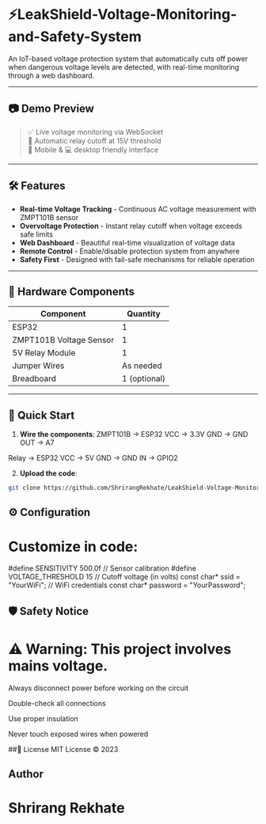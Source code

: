 # ⚡LeakShield-Voltage-Monitoring-and-Safety-System

An IoT-based voltage protection system that automatically cuts off power when dangerous voltage levels are detected, with real-time monitoring through a web dashboard.

---

## 📷 Demo Preview

> ✅ Live voltage monitoring via WebSocket  
> 🔌 Automatic relay cutoff at 15V threshold  
> 📱 Mobile & 💻 desktop friendly interface  

---

## 🛠️ Features

- **Real-time Voltage Tracking** - Continuous AC voltage measurement with ZMPT101B sensor
- **Overvoltage Protection** - Instant relay cutoff when voltage exceeds safe limits
- **Web Dashboard** - Beautiful real-time visualization of voltage data
- **Remote Control** - Enable/disable protection system from anywhere
- **Safety First** - Designed with fail-safe mechanisms for reliable operation

---

## 🧩 Hardware Components

| Component | Quantity |
|-----------|----------|
| ESP32 | 1 |
| ZMPT101B Voltage Sensor | 1 |
| 5V Relay Module | 1 |
| Jumper Wires | As needed |
| Breadboard | 1 (optional) |

---

## 🚀 Quick Start

1. **Wire the components**:
ZMPT101B → ESP32
VCC → 3.3V
GND → GND
OUT → A7

Relay → ESP32
VCC → 5V
GND → GND
IN → GPIO2


2. **Upload the code**:
```bash
git clone https://github.com/ShrirangRekhate/LeakShield-Voltage-Monitoring-and-Safety-System.git
```
## ⚙️ Configuration
# Customize in code:
#define SENSITIVITY 500.0f    // Sensor calibration
#define VOLTAGE_THRESHOLD 15  // Cutoff voltage (in volts)
const char* ssid = "YourWiFi"; // WiFi credentials
const char* password = "YourPassword";

## 🛡️ Safety Notice
# ⚠️ Warning: This project involves mains voltage.

Always disconnect power before working on the circuit

Double-check all connections

Use proper insulation

Never touch exposed wires when powered

##📜 License
MIT License © 2023 

## Author
# Shrirang Rekhate

